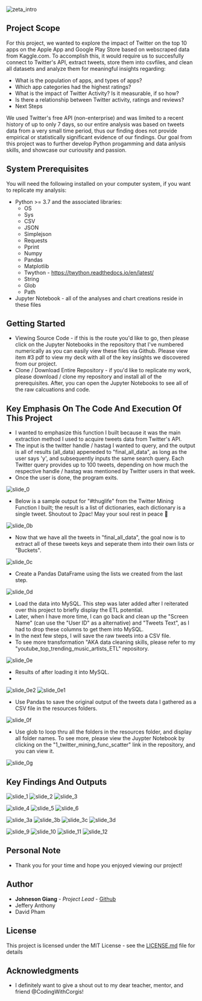 ![zeta_intro](./images/intro_pic.PNG)

## Project Scope

For this project, we wanted to explore the impact of Twitter on the top 10 apps on the Apple App and Google Play Store based on webscraped data from Kaggle.com.
To accomplish this, it would require us to succesfully connect to Twitter's API, extract tweets, store them into csvfiles, and clean all datasets and analyze them for meaningful insights regarding:

* What is the population of apps, and types of apps?
* Which app categories had the highest ratings?
* What is the impact of Twitter Activity? Is it measurable, if so how?
* Is there a relationship between Twitter activity, ratings and reviews?
* Next Steps

We used Twitter's free API (non-enterprise) and was limited to a recent history of up to only 7 days, so our entire analysis was based on tweets data from a very small time period, thus our finding does not provide empirical or statistically significant evidence of our findings. Our goal from this project was to further develop Python progamming and data anlysis skills, and showcase our curiousity and passion.

## System Prerequisites
You will need the following installed on your computer system, if you want to replicate my analysis:
* Python >= 3.7 and the associated libraries:
  * OS
  * Sys
  * CSV
  * JSON
  * Simplejson
  * Requests
  * Pprint
  * Numpy
  * Pandas
  * Matplotlib
  * Twython - https://twython.readthedocs.io/en/latest/
  * String
  * Glob
  * Path
* Jupyter Notebook - all of the analyses and chart creations reside in these files

## Getting Started

* Viewing Source Code - if this is the route you'd like to go, then please click on the Jupyter Notebooks in the repository that I've numbered numerically as you can easily view these files via Github. Please view item #3 pdf to view my deck with all of the key insights we discovered from our project. 
* Clone / Download Entire Repository - if you'd like to replicate my work, please download / clone my repository and install all of the prerequisites. After, you can open the Jupyter Notebooks to see all of the raw calcuations and code.

## Key Emphasis On The Code And Execution Of This Project
* I wanted to emphasize this function I built because it was the main extraction method I used to acquire tweets data from Twitter's API.
* The input is the twitter handle / hastag I wanted to query, and the output is all of results (all_data) appeneded to "final_all_data", as long as the user says 'y', and subsequently inputs the same search query. Each Twitter query provides up to 100 tweets, depending on how much the respective handle / hastag was mentioned by Twitter users in that week.
* Once the user is done, the program exits.
  
![slide_0](./images/slide_0.PNG)

* Below is a sample output for "#thuglife" from the Twitter Mining Function I built; the result is a list of dictionaries, each dictionary is a single tweet. Shoutout to 2pac! May your soul rest in peace :pray:

![slide_0b](./images/slide_0b.PNG)

* Now that we have all the tweets in "final_all_data", the goal now is to extract all of these tweets keys and seperate them into their own lists or "Buckets".

![slide_0c](./images/slide_0c.PNG)

* Create a Pandas DataFrame using the lists we created from the last step.

![slide_0d](./images/slide_0d.PNG)

* Load the data into MySQL. This step was later added after I reiterated over this project to briefly display the ETL potential.
* Later, when I have more time, I can go back and clean up the "Screen Name" (can use the "User ID" as a alternative) and "Tweets Text", as I had to drop these columns to get them into MySQL.
* In the next few steps, I will save the raw tweets into a CSV file.
* To see more transformation "AKA data cleaning skills, please refer to my "youtube_top_trending_music_artists_ETL" repository.

![slide_0e](./images/slide_0e.PNG)

* Results of after loading it into MySQL.
* 
![slide_0e2](./images/slide_0e2.PNG)
![slide_0e1](./images/slide_0e1.PNG)

* Use Pandas to save the original output of the tweets data I gathered as a CSV file in the resources folders.

![slide_0f](./images/slide_0f.PNG)

* Use glob to loop thru all the folders in the resources folder, and display all folder names. To see more, please view the Juypter Notebook by clicking on the "1_twitter_mining_func_scatter" link in the repository, and you can view it.

![slide_0g](./images/slide_0g.PNG)

## Key Findings And Outputs

![slide_1](./images/slide_1.PNG)
![slide_2](./images/slide_2.PNG)
![slide_3](./images/slide_3.PNG)

![slide_4](./images/slide_4.PNG)
![slide_5](./images/slide_5.PNG)
![slide_6](./images/slide_6.PNG)
<!-- ![slide_7](./images/slide_7.PNG)
![slide_8](./images/slide_8.PNG) -->

![slide_3a](./images/slide_3a.PNG)
![slide_3b](./images/slide_3b.PNG)
![slide_3c](./images/slide_3c.PNG)
![slide_3d](./images/slide_3d.PNG)



![slide_9](./images/slide_9.PNG)
![slide_10](./images/slide_10.PNG)
![slide_11](./images/slide_11.PNG)
![slide_12](./images/slide_12.PNG)

## Personal Note
* Thank you for your time and hope you enjoyed viewing our project!

## Author

* **Johneson Giang** - *Project Lead* - [Github](https://github.com/jhustles)
* Jeffery Anthony
* David Pham

## License

This project is licensed under the MIT License - see the [LICENSE.md](LICENSE.md) file for details

## Acknowledgments
* I definitely want to give a shout out to my dear teacher, mentor, and friend @CodingWithCorgis!